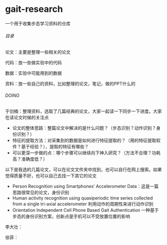 # gait-research
一个用于收集步态学习资料的仓库

###### 目录
论文：主要是整理一些相关的论文

代码：放一些做实验中的代码

数据：实验中可能用到的数据

资料：放一些自己的资料，比如整理的论文，笔记，做的PPT什么的


###### DOING
于剑楠：整理资料，选取了几篇经典的论文，大家一起读一下同步一下进度。大家在读论文时候的关注点
+ 论文的整体思路：整篇论文中解决的是什么问题？（步态识别？动作识别？身份识别？）
+ 特征的提取方法：对采集到的数据是如何进行特征提取的？（用的特征提取软件？基于经验？），提取的特征有哪些？
+ 可以更深一步做的点：哪个步骤可以继续向下神入研究？（方法不合理？功耗高？准确度低？）

以下是我选的几篇论文，可以在论文文件夹中找到，也可以自行在网上搜索。如果觉得质量不好，也可以自己去找一下其它的论文

+ Person Recognition using Smartphones’ Accelerometer Data：这是一篇思路很常见的论文，身份识别
+ Human activity recognition using quasiperiodic time series collected from a single tri-axial accelerometer 利用动作的周期性来进行动作识别
+ Orientation Independent Cell Phone Based Gait Authentication 一种基于步态的身份识别方案，创新点是手机可以不受放置位置的影响

李大壮：

徐菲：

